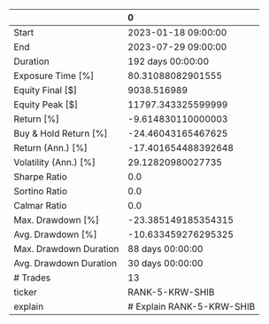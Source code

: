 |                        | 0                         |
|:-----------------------|:--------------------------|
| Start                  | 2023-01-18 09:00:00       |
| End                    | 2023-07-29 09:00:00       |
| Duration               | 192 days 00:00:00         |
| Exposure Time [%]      | 80.31088082901555         |
| Equity Final [$]       | 9038.516989               |
| Equity Peak [$]        | 11797.343325599999        |
| Return [%]             | -9.614830110000003        |
| Buy & Hold Return [%]  | -24.46043165467625        |
| Return (Ann.) [%]      | -17.401654488392648       |
| Volatility (Ann.) [%]  | 29.12820980027735         |
| Sharpe Ratio           | 0.0                       |
| Sortino Ratio          | 0.0                       |
| Calmar Ratio           | 0.0                       |
| Max. Drawdown [%]      | -23.385149185354315       |
| Avg. Drawdown [%]      | -10.633459276295325       |
| Max. Drawdown Duration | 88 days 00:00:00          |
| Avg. Drawdown Duration | 30 days 00:00:00          |
| # Trades               | 13                        |
| ticker                 | RANK-5-KRW-SHIB           |
| explain                | # Explain RANK-5-KRW-SHIB |